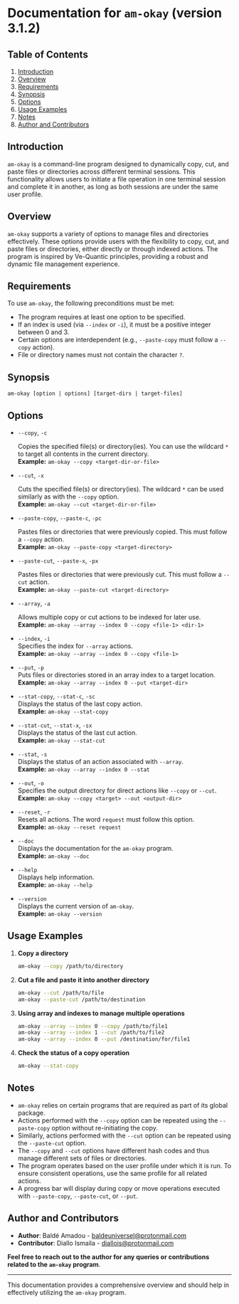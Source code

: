 
# Documentation for `am-okay` (version 3.1.2)

## Table of Contents

1. [Introduction](#introduction)
2. [Overview](#overview)
3. [Requirements](#requirements)
4. [Synopsis](#synopsis)
5. [Options](#options)
6. [Usage Examples](#usage-examples)
7. [Notes](#notes)
8. [Author and Contributors](#author-and-contributors)

## Introduction

`am-okay` is a command-line program designed to dynamically copy, cut, and paste files or directories across different terminal sessions. This functionality allows users to initiate a file operation in one terminal session and complete it in another, as long as both sessions are under the same user profile.

## Overview

`am-okay` supports a variety of options to manage files and directories effectively. These options provide users with the flexibility to copy, cut, and paste files or directories, either directly or through indexed actions. The program is inspired by Ve-Quantic principles, providing a robust and dynamic file management experience.

## Requirements

To use `am-okay`, the following preconditions must be met:

- The program requires at least one option to be specified.
- If an index is used (via `--index` or `-i`), it must be a positive integer between 0 and 3.
- Certain options are interdependent (e.g., `--paste-copy` must follow a `--copy` action).
- File or directory names must not contain the character `?`.

## Synopsis

`am-okay [option | options] [target-dirs | target-files]`

## Options

- `--copy`, `-c`

  Copies the specified file(s) or directory(ies). You can use the wildcard `*` to target all contents in the current directory.  
  **Example:** `am-okay --copy <target-dir-or-file>`

- `--cut`, `-x`

  Cuts the specified file(s) or directory(ies). The wildcard `*` can be used similarly as with the `--copy` option.  
  **Example:** `am-okay --cut <target-dir-or-file>`

- `--paste-copy`, `--paste-c`, `-pc`
  
  Pastes files or directories that were previously copied. This must follow a `--copy` action.  
  **Example:** `am-okay --paste-copy <target-directory>`

- `--paste-cut`, `--paste-x`, `-px`
  
  Pastes files or directories that were previously cut. This must follow a `--cut` action.  
  **Example:** `am-okay --paste-cut <target-directory>`

- `--array`, `-a`
  
  Allows multiple copy or cut actions to be indexed for later use.  
  **Example:** `am-okay --array --index 0 --copy <file-1> <dir-1>`

- `--index`, `-i`   
  Specifies the index for `--array` actions.  
  **Example:** `am-okay --array --index 0 --copy <file-1>`

- `--put`, `-p`  
  Puts files or directories stored in an array index to a target location.  
  **Example:** `am-okay --array --index 0 --put <target-dir>`

- `--stat-copy`, `--stat-c`, `-sc`  
  Displays the status of the last copy action.  
  **Example:** `am-okay --stat-copy`

- `--stat-cut`, `--stat-x`, `-sx`   
  Displays the status of the last cut action.  
  **Example:** `am-okay --stat-cut`

- `--stat`, `-s`  
  Displays the status of an action associated with `--array`.  
  **Example:** `am-okay --array --index 0 --stat`

- `--out`, `-o`  
  Specifies the output directory for direct actions like `--copy` or `--cut`.  
  **Example:** `am-okay --copy <target> --out <output-dir>`

- `--reset`, `-r`   
  Resets all actions. The word `request` must follow this option.  
  **Example:** `am-okay --reset request`

- `--doc`  
  Displays the documentation for the `am-okay` program.  
  **Example:** `am-okay --doc`

- `--help`   
  Displays help information.  
  **Example:** `am-okay --help`

- `--version`  
  Displays the current version of `am-okay`.  
  **Example:** `am-okay --version`

## Usage Examples

1. **Copy a directory**  
   ```bash
   am-okay --copy /path/to/directory
   ```

2. **Cut a file and paste it into another directory**  
   ```bash
   am-okay --cut /path/to/file
   am-okay --paste-cut /path/to/destination
   ```

3. **Using array and indexes to manage multiple operations**  
   ```bash
   am-okay --array --index 0 --copy /path/to/file1
   am-okay --array --index 1 --cut /path/to/file2
   am-okay --array --index 0 --put /destination/for/file1
   ```

4. **Check the status of a copy operation**  
   ```bash
   am-okay --stat-copy
   ```

## Notes

- `am-okay` relies on certain programs that are required as part of its global package.
- Actions performed with the `--copy` option can be repeated using the `--paste-copy` option without re-initiating the copy.
- Similarly, actions performed with the `--cut` option can be repeated using the `--paste-cut` option.
- The `--copy` and `--cut` options have different hash codes and thus manage different sets of files or directories.
- The program operates based on the user profile under which it is run. To ensure consistent operations, use the same profile for all related actions.
- A progress bar will display during copy or move operations executed with `--paste-copy`, `--paste-cut`, or `--put`.

## Author and Contributors

- **Author**: Baldé Amadou - [baldeuniversel@protonmail.com](mailto:baldeuniversel@protonmail.com)
- **Contributor**: Diallo Ismaila - [diallois@protonmail.com](mailto:diallois@protonmail.com)

**Feel free to reach out to the author for any queries or contributions related to the `am-okay` program**.

---

This documentation provides a comprehensive overview and should help in effectively utilizing the `am-okay` program.
